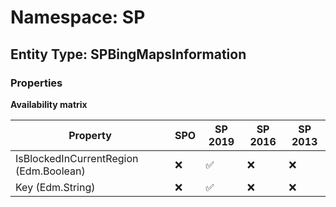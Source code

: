 # Namespace: SP

## Entity Type: SPBingMapsInformation

### Properties

**Availability matrix**

Property | SPO | SP 2019 | SP 2016 | SP 2013
----------|-----|---------|---------|--------
IsBlockedInCurrentRegion (Edm.Boolean) | ❌ | ✅ | ❌ | ❌
Key (Edm.String) | ❌ | ✅ | ❌ | ❌

